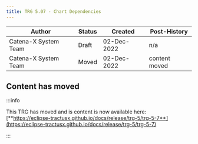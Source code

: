 ```yaml
---
title: TRG 5.07 - Chart Dependencies
---
```


| Author               | Status | Created      | Post-History |
|----------------------|--------|--------------|--------------|
| Catena-X System Team | Draft  | 02-Dec-2022  | n/a          |
| Catena-X System Team | Moved  | 02-Dec-2022  | content moved          |

## Content has moved

:::info

This TRG has moved and is content is now available
here: [**https://eclipse-tractusx.github.io/docs/release/trg-5/trg-5-7**](https://eclipse-tractusx.github.io/docs/release/trg-5/trg-5-7)

:::
